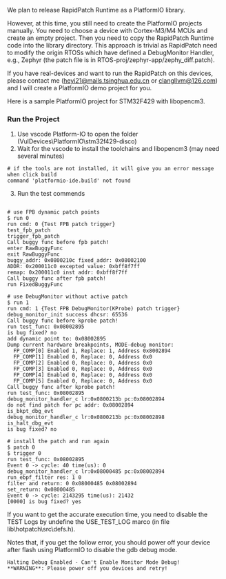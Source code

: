 We plan to release RapidPatch Runtime as a PlatformIO library.   

However, at this time, you still need to create  the PlatformIO  projects manually. You need to choose a device with Cortex-M3/M4 MCUs and  create an empty project. Then you need to copy the RapidPatch Runtime code into the library directory.  This approach is trivial as RapidPatch need to modify the origin RTOSs which have defined a DebugMonitor Handler, e.g., Zephyr (the patch file is in RTOS-proj/zephyr-app/zephy_diff.patch). 

If you have real-devices and want to run the RapidPatch on this devices, please contact me (heyi21@mails.tsinghua.edu.cn or clangllvm@126.com) and I will create a PlatformIO demo project for you.



Here is a sample PlatformIO project for STM32F429 with libopencm3.

### Run the Project

1. Use vscode Platform-IO to open the folder (VulDevices\PlatformIO\stm32f429-disco)   
2. Wait for the vscode to install the toolchains and libopencm3 (may need several minutes)  

```
# if the tools are not installed, it will give you an error message when click build  
command 'platformio-ide.build' not found
```

3. Run the test commends

```

# use FPB dynamic patch points
$ run 0
run cmd: 0 {Test FPB patch trigger}
test_fpb_patch
trigger_fpb_patch
Call buggy func before fpb patch!
enter RawBuggyFunc
exit RawBuggyFunc
buggy_addr: 0x0800210c fixed_addr: 0x08002100
ADDR: 0x200011c0 excepted value: 0xbff8f7ff
remap: 0x200011c0 inst addr: 0xbff8f7ff
Call buggy func after fpb patch!
run FixedBuggyFunc

# use DebugMonitor without active patch
$ run 1
run cmd: 1 {Test FPB DebugMonitor(KProbe) patch trigger}
debug_monitor_init success dhcsr: 65536
Call buggy func before kprobe patch!
run test_func: 0x08002895
is bug fixed? no
add dynamic point to: 0x08002895
Dump current hardware breakpoints, MODE-debug monitor:
  FP_COMP[0] Enabled 1, Replace: 1, Address 0x8002894
  FP_COMP[1] Enabled 0, Replace: 0, Address 0x0
  FP_COMP[2] Enabled 0, Replace: 0, Address 0x0
  FP_COMP[3] Enabled 0, Replace: 0, Address 0x0
  FP_COMP[4] Enabled 0, Replace: 0, Address 0x0
  FP_COMP[5] Enabled 0, Replace: 0, Address 0x0
Call buggy func after kprobe patch!
run test_func: 0x08002895
debug_monitor_handler_c lr:0x0800213b pc:0x08002894
do not find patch for pc addr: 0x08002894 
is_bkpt_dbg_evt
debug_monitor_handler_c lr:0x0800213b pc:0x08002898
is_halt_dbg_evt
is bug fixed? no

# install the patch and run again
$ patch 0 
$ trigger 0
run test_func: 0x08002895
Event 0 -> cycle: 40 time(us): 0
debug_monitor_handler_c lr:0x08000485 pc:0x08002894
run_ebpf_filter res: 1 0
filter and return: 0 0x08000485 0x08002894
set_return: 0x08000485
Event 0 -> cycle: 2143295 time(us): 21432
[0000] is bug fixed? yes
```

If you want to get the accurate execution time, you need to disable the TEST Logs by undefine the USE_TEST_LOG marco (in file lib\hotpatch\src\defs.h).



Notes that, if you get the follow error, you should power off your device after flash using PlatformIO to disable the gdb debug mode.

```
Halting Debug Enabled - Can't Enable Monitor Mode Debug!
**WARNING**: Please power off you devices and retry!
```


